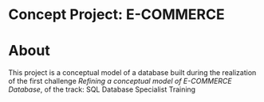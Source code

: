 # Concept Project: E-COMMERCE
# About 

This project is a conceptual model of a database built during the realization of the first challenge *Refining a conceptual model of E-COMMERCE Database*, of the track: SQL Database Specialist Training 
